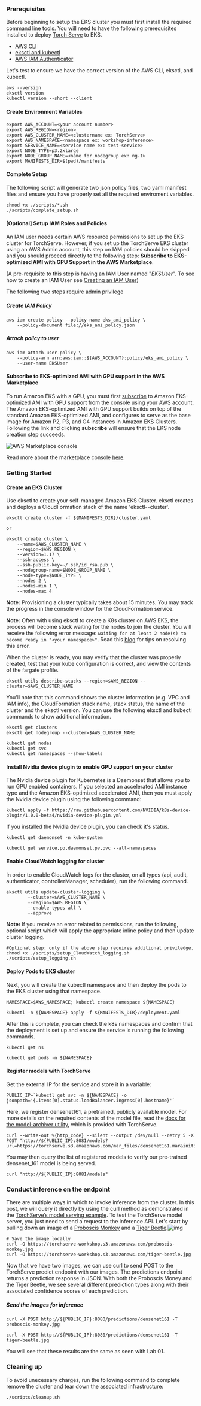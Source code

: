 ### Prerequisites

Before beginning to setup the EKS cluster you must first install the required command line tools. You will need to have the following prerequisites installed to deploy [Torch Serve](https://github.com/pytorch/serve) to EKS.

* [AWS CLI](https://docs.aws.amazon.com/cli/latest/userguide/cli-chap-install.html)
* [eksctl and kubectl](https://docs.aws.amazon.com/eks/latest/userguide/getting-started-eksctl.html)
* [AWS IAM Authenticator](https://docs.aws.amazon.com/eks/latest/userguide/install-aws-iam-authenticator.html)

Let's test to ensure we have the correct version of the AWS CLI, eksctl, and kubectl.

```
aws --version
eksctl version
kubectl version --short --client
```
#### Create Environment Variables

```
export AWS_ACCOUNT=<your account number>
export AWS_REGION=<region>
export AWS_CLUSTER_NAME=<clustername ex: TorchServe>
export AWS_NAMESPACE=<namespace ex: workshop-inference>
export SERVICE_NAME=<service name ex: test-service>
export NODE_TYPE=p3.2xlarge
export NODE_GROUP_NAME=<name for nodegroup ex: ng-1>
export MANIFESTS_DIR=$(pwd)/manifests
```

#### Complete Setup

The following script will generate two json policy files, two yaml manifest files and ensure you have properly set all the required enviroment variables.

```
chmod +x ./scripts/*.sh
./scripts/complete_setup.sh
```

#### [Optional] Setup IAM Roles and Policies

An IAM user needs certain AWS resource permissions to set up the EKS cluster for TorchServe. However, if you set up the TorchServe EKS cluster using an AWS Admin account, this step on IAM policies should be skipped and you should proceed directly to the following step:  **Subscribe to EKS-optimized AMI with GPU Support in the AWS Marketplace**.

(A pre-requisite to this step is having an IAM User named "*EKSUser*". To see how to create an IAM User see [Creating an IAM User](https://docs.aws.amazon.com/IAM/latest/UserGuide/id_users_create.html))

The following two steps require admin privilege

##### Create IAM Policy

```
aws iam create-policy --policy-name eks_ami_policy \
    --policy-document file://eks_ami_policy.json
```

##### Attach policy to user

```
aws iam attach-user-policy \
    --policy-arn arn:aws:iam::${AWS_ACCOUNT}:policy/eks_ami_policy \
    --user-name EKSUser
```

#### Subscribe to EKS-optimized AMI with GPU support in the AWS Marketplace

To run Amazon EKS with a GPU, you must first [subscribe](https://aws.amazon.com/marketplace/pp/B07GRHFXGM) to Amazon EKS-optimized AMI with GPU support from the console using your AWS account. The Amazon EKS-optimized AMI with GPU support builds on top of the standard Amazon EKS-optimized AMI, and configures to serve as the base image for Amazon P2, P3, and G4 instances in Amazon EKS Clusters. Following the link and clicking **subscribe** will ensure that the EKS node creation step succeeds.

![AWS Marketplace console](https://d2908q01vomqb2.cloudfront.net/ca3512f4dfa95a03169c5a670a4c91a19b3077b4/2020/07/29/wu-fig.3-1024x259.jpg)

Read more about the marketplace console [here](https://docs.aws.amazon.com/AWSEC2/latest/UserGuide/launch-marketplace-console.html).

### Getting Started

#### Create an EKS Cluster

Use eksctl to create your self-managed Amazon EKS Cluster.  eksctl creates and deploys a CloudFormation stack of the name 'eksctl-<your cluster name>-cluster'.

```
eksctl create cluster -f ${MANIFESTS_DIR}/cluster.yaml

or

eksctl create cluster \
    --name=$AWS_CLUSTER_NAME \
    --region=$AWS_REGION \
    --version=1.17 \
    --ssh-access \
    --ssh-public-key=~/.ssh/id_rsa.pub \
    --nodegroup-name=$NODE_GROUP_NAME \
    --node-type=$NODE_TYPE \
    --nodes 2 \
    --nodes-min 1 \
    --nodes-max 4
```

<strong>Note:</strong> Provisioning a cluster typically takes about 15 minutes. You may track the progress in the console window for the CloudFormation service.

<strong>Note:</strong> Often with using eksctl to create a K8s cluster on AWS EKS, the process will become stuck waiting for the nodes to join the cluster. You will receive the following error message: `waiting for at least 2 node(s) to become ready in "<your namespace>"`. Read this [blog](https://blog.doit-intl.com/eksctl-stuck-on-waiting-for-nodes-to-join-the-cluster-c3670aa74487) for tips on resolving this error.

When the cluster is ready, you may verify that the cluster was properly created, test that your kube configuration is correct, and view the contents of the fargate profile.

```
eksctl utils describe-stacks --region=$AWS_REGION --cluster=$AWS_CLUSTER_NAME
```

You'll note that this command shows the cluster information (e.g. VPC and IAM info), the CloudFormation stack name, stack status, the name of the cluster and the eksctl version. You can use the following eksctl and kubectl commands to show additional information.

```
eksctl get clusters
eksctl get nodegroup --cluster=$AWS_CLUSTER_NAME

kubectl get nodes
kubectl get svc
kubectl get namespaces --show-labels
```

#### Install Nvidia device plugin to enable GPU support on your cluster

The Nvidia device plugin for Kubernetes is a Daemonset that allows you to run GPU enabled containers. If you selected an accelerated AMI instance type and the Amazon EKS-optimized accelerated AMI, then you must apply the Nvidia device plugin using the following command:

```
kubectl apply -f https://raw.githubusercontent.com/NVIDIA/k8s-device-plugin/1.0.0-beta4/nvidia-device-plugin.yml
```

If you installed the Nvidia device plugin, you can check it's status.

```
kubectl get daemonset -n kube-system

kubectl get service,po,daemonset,pv,pvc --all-namespaces
```

#### Enable CloudWatch logging for cluster

In order to enable CloudWatch logs for the cluster, on all types (api, audit, authenticator, controllerManager, scheduler), run the following command.

```
eksctl utils update-cluster-logging \
		--cluster=$AWS_CLUSTER_NAME \
		--region=$AWS_REGION \
		--enable-types all \
		--approve
```

<strong>Note:</strong> If you receive an error related to permissions, run the following, optional script which will apply the appropriate inline policy and then update cluster logging.

```
#Optional step: only if the above step requires additional priviledge.
chmod +x ./scripts/setup_CloudWatch_logging.sh
./scripts/setup_logging.sh
```

#### Deploy Pods to EKS cluster

Next, you will create the kubectl namespace and then deploy the pods to the EKS cluster using that namespace.

```
NAMESPACE=$AWS_NAMESPACE; kubectl create namespace ${NAMESPACE}

kubectl -n ${NAMESPACE} apply -f ${MANIFESTS_DIR}/deployment.yaml
```

After this is complete, you can check the k8s namespaces and confirm that the deployment is set up and ensure the service is running the following commands.

```
kubectl get ns

kubectl get pods -n ${NAMESPACE}
```

#### Register models with TorchServe

Get the external IP for the service and store it in a variable:
```
PUBLIC_IP=`kubectl get svc -n ${NAMESPACE} -o jsonpath='{.items[0].status.loadBalancer.ingress[0].hostname}'`
```
Here, we register densenet161, a pretrained, publicly available model. For more details on the required contents of the model file, read the [docs for the model-archiver utility](https://github.com/pytorch/serve/tree/master/model-archiver), which is provided with TorchServe.

```
curl --write-out %{http_code} --silent --output /dev/null --retry 5 -X POST "http://${PUBLIC_IP}:8081/models?url=https://torchserve.s3.amazonaws.com/mar_files/densenet161.mar&initial_workers=1&synchronous=true"
```
You may then query the list of registered models to verify our pre-trained densenet_161 model is being served.
```
curl "http://${PUBLIC_IP}:8081/models"
```
### Conduct inference on the endpoint
There are multiple ways in which to invoke inference from the cluster. In this post, we will query it directly by using the curl method as demonstrated in the [TorchServe’s model serving example](https://github.com/pytorch/serve). To test the TorchServe model server, you just need to send a request to the Inference API. Let's start by pulling down an image of a [Proboscis Monkey](https://en.wikipedia.org/wiki/Proboscis_monkey) and a [Tiger Beetle](https://en.wikipedia.org/wiki/Tiger_beetle).![img](https://torchserve-workshop.s3.amazonaws.com/proboscis-monkey-tiger-beetle-grouped.png)

```
# Save the image locally
curl -O https://torchserve-workshop.s3.amazonaws.com/proboscis-monkey.jpg
curl -O https://torchserve-workshop.s3.amazonaws.com/tiger-beetle.jpg
```

Now that we have two images, we can use curl to send POST to the TorchServe predict endpoint with our images. The predictions endpoint returns a prediction response in JSON. With both the Proboscis Money and the Tiger Beetle, we see several different prediction types along with their associated confidence scores of each prediction.
#####  Send the images for inference
```
curl -X POST http://${PUBLIC_IP}:8080/predictions/densenet161 -T proboscis-monkey.jpg
```

```
curl -X POST http://${PUBLIC_IP}:8080/predictions/densenet161 -T  tiger-beetle.jpg
```

You will see that these results are the same as seen with Lab 01.

### Cleaning up
To avoid unecessary charges, run the following command to complete remove the cluster and tear down the associated infrastructure:

```
./scripts/cleanup.sh
```
